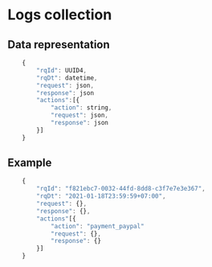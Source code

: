 # Logs collection

## Data representation

```javascript
    {
        "rqId": UUID4,
        "rqDt": datetime,
        "request": json,
        "response": json
        "actions":[{
            "action": string,
            "request": json,
            "response": json
        }]
    }
```

## Example

```javascript
    {
        "rqId": "f821ebc7-0032-44fd-8dd8-c3f7e7e3e367",
        "rqDt": "2021-01-18T23:59:59+07:00",
        "request": {},
        "response": {},
        "actions"[{
            "action": "payment_paypal"
            "request": {},
            "response": {}
        }]
    }
```
